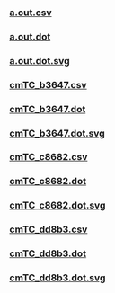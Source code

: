 ### [a.out.csv](a.out.csv)
### [a.out.dot](a.out.dot)
### [a.out.dot.svg](a.out.dot.svg)
### [cmTC_b3647.csv](cmTC_b3647.csv)
### [cmTC_b3647.dot](cmTC_b3647.dot)
### [cmTC_b3647.dot.svg](cmTC_b3647.dot.svg)
### [cmTC_c8682.csv](cmTC_c8682.csv)
### [cmTC_c8682.dot](cmTC_c8682.dot)
### [cmTC_c8682.dot.svg](cmTC_c8682.dot.svg)
### [cmTC_dd8b3.csv](cmTC_dd8b3.csv)
### [cmTC_dd8b3.dot](cmTC_dd8b3.dot)
### [cmTC_dd8b3.dot.svg](cmTC_dd8b3.dot.svg)
